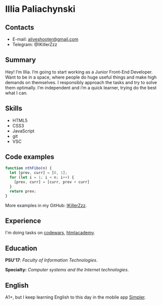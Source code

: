 # Illia Paliachynski
## Contacts
* E-mail: aliveshooter@gmail.com
* Telegram: @IKillerZzz

## Summary
Hey! I’m Illia. I’m going to start working as a Junior Front-End Developer. Want to be in a space, where people do huge useful things and make high demands on themselves. I responsibly approach the tasks and try to solve them optimally. I’m independent and i’m a quick learner, trying do the best what I can.
## Skills
* HTML5
* CSS3
* JavaScript
* git
* VSC

## Code examples
```javascript
function nthFibo(n) {
  let [prev, curr] = [0, 1];
  for (let i = 1; i < n; i++) {
    [prev, curr] = [curr, prev + curr]
  }
  return prev;
}
```
More examples in my GitHub: [IKillerZzz](https://github.com/IKillerZzz?tab=repositories).
## Experience
I'm doing tasks on [codewars](https://www.codewars.com/users/IKillerZzz), [htmlacademy](https://htmlacademy.ru/profile/id478751).
## Education 
**PSU'17**: *Faculty of Information Technologies*.

**Specialty:** *Computer systems and the Internet technologies*.
## English
A1+, but I keep learning English to this day in the mobile app [Simpler](https://simpler.link/).